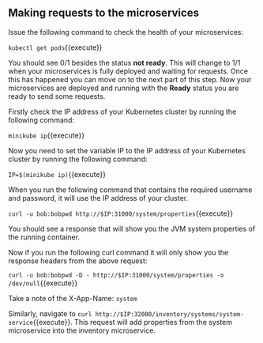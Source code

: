 ## Making requests to the microservices

Issue the following command to check the health of your microservices:

`kubectl get pods`{{execute}}

You should see 0/1 besides the status **not ready**. This will change to 1/1 when your microservices is fully deployed and waiting for requests. Once this has happened you can move on to the next part of this step.
Now your microservices are deployed and running with the **Ready** status you are ready to send some requests.

Firstly check the IP address of your Kubernetes cluster by running the following command:

`minikube ip`{{execute}}

Now you need to set the variable IP to the IP address of your Kubernetes cluster by running the following command:

`IP=$(minikube ip)`{{execute}}

When you run the following command that contains the required username and password, it will use the IP address of your cluster.

`curl -u bob:bobpwd http://$IP:31000/system/properties`{{execute}}

You should see a response that will show you the JVM system properties of the running container.

Now if you run the following curl command it will only show you the response headers from the above request:

`curl -u bob:bobpwd -D - http://$IP:31000/system/properties -o /dev/null`{{execute}}

Take a note of the X-App-Name: `system`

Similarly, navigate to `curl http://$IP:32000/inventory/systems/system-service`{{execute}}. This request will add properties from the system microservice into the inventory microservice.
